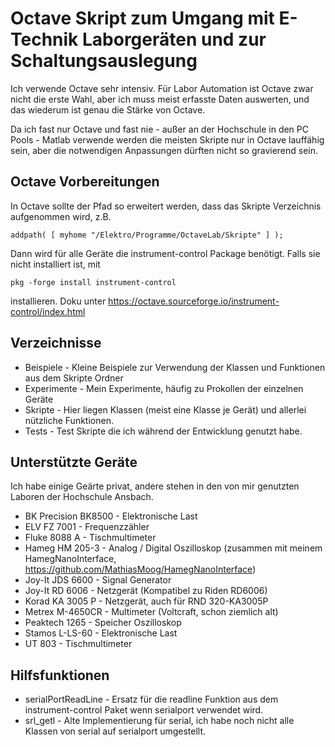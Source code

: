 # Octave Skript zum Umgang mit E-Technik Laborgeräten und zur Schaltungsauslegung

Ich verwende Octave sehr intensiv. Für Labor Automation ist Octave zwar nicht die erste Wahl, aber ich muss meist erfasste Daten auswerten, und das wiederum ist genau die Stärke von Octave.

Da ich fast nur Octave und fast nie - außer an der Hochschule in den PC Pools - Matlab verwende werden die meisten Skripte nur in Octave lauffähig sein, aber die notwendigen Anpassungen dürften nicht so gravierend sein. 

## Octave Vorbereitungen

In Octave sollte der Pfad so erweitert werden, dass das Skripte Verzeichnis aufgenommen wird, z.B.

    addpath( [ myhome "/Elektro/Programme/OctaveLab/Skripte" ] );

Dann wird für alle Geräte die instrument-control Package benötigt. Falls sie nicht installiert ist, mit 

    pkg -forge install instrument-control

installieren. Doku unter https://octave.sourceforge.io/instrument-control/index.html

## Verzeichnisse

- Beispiele - Kleine Beispiele zur Verwendung der Klassen und Funktionen aus dem Skripte Ordner
- Experimente - Mein Experimente, häufig zu Prokollen der einzelnen Geräte
- Skripte - Hier liegen Klassen (meist eine Klasse je Gerät) und allerlei nützliche Funktionen.
- Tests - Test Skripte die ich während der Entwicklung genutzt habe.

## Unterstützte Geräte

Ich habe einige Geärte privat, andere stehen in den von mir genutzten Laboren der Hochschule Ansbach.

- BK Precision BK8500 - Elektronische Last
- ELV FZ 7001 - Frequenzzähler
- Fluke 8088 A - Tischmultimeter
- Hameg HM 205-3 - Analog / Digital Oszilloskop (zusammen mit meinem HamegNanoInterface, https://github.com/MathiasMoog/HamegNanoInterface)
- Joy-It JDS 6600 - Signal Generator
- Joy-It RD 6006 - Netzgerät (Kompatibel zu Riden RD6006)
- Korad KA 3005 P - Netzgerät, auch für RND 320-KA3005P
- Metrex M-4650CR - Multimeter (Voltcraft, schon ziemlich alt)
- Peaktech 1265 - Speicher Oszilloskop
- Stamos L-LS-60 - Elektronische Last
- UT 803 - Tischmultimeter


## Hilfsfunktionen
- serialPortReadLine - Ersatz für die readline Funktion aus dem instrument-control Paket wenn serialport verwendet wird.
- srl_getl - Alte Implementierung für serial, ich habe noch nicht alle Klassen von serial auf serialport umgestellt.
